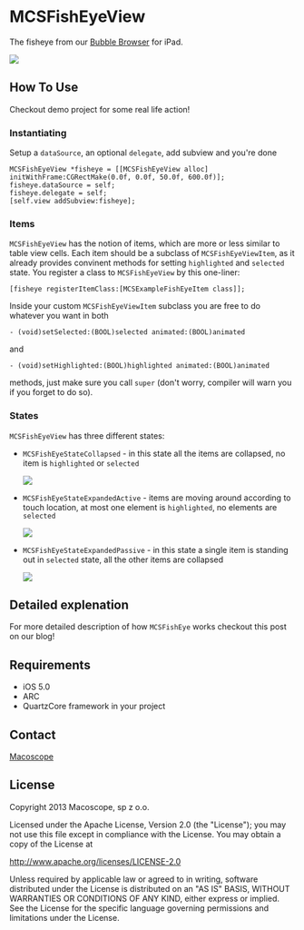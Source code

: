 MCSFishEyeView
==========

The fisheye from our [Bubble Browser](http://bubblebrowserapp.com) for iPad.

[![](https://raw.github.com/macoscope/MCSFisheye/master/Screens/fishEye.gif)](https://raw.github.com/macoscope/MCSFisheye/master/Screens/fishEye.gif)


## How To Use

Checkout demo project for some real life action!

### Instantiating

Setup a `dataSource`, an optional `delegate`, add subview and you're done

```
MCSFishEyeView *fisheye = [[MCSFishEyeView alloc] initWithFrame:CGRectMake(0.0f, 0.0f, 50.0f, 600.0f)];  
fisheye.dataSource = self;
fisheye.delegate = self;
[self.view addSubview:fisheye];
```

### Items

`MCSFishEyeView` has the notion of items, which are more or less similar to table view cells. Each item should be a subclass of `MCSFishEyeViewItem`, as it already provides convinent methods for setting `highlighted` and `selected` state. You register a class to `MCSFishEyeView` by this one-liner:

```
[fisheye registerItemClass:[MCSExampleFishEyeItem class]];
```
Inside your custom `MCSFishEyeViewItem` subclass you are free to do whatever you want in both
 
 `- (void)setSelected:(BOOL)selected animated:(BOOL)animated` 
 
and

`- (void)setHighlighted:(BOOL)highlighted animated:(BOOL)animated`

methods, just make sure you call `super` (don't worry, compiler will warn you if you forget to do so).

### States

`MCSFishEyeView` has three different states:



- `MCSFishEyeStateCollapsed` - in this state all the items are collapsed, no item is `highlighted` or `selected`

	 [![](https://raw.github.com/macoscope/MCSFisheye/master/Screens/collapsed.png)](https://raw.github.com/macoscope/MCSFisheye/master/Screens/collapsed.png)

- `MCSFishEyeStateExpandedActive` - items are moving around according to touch location, at most one element is `highlighted`, no elements are `selected`

	 [![](https://raw.github.com/macoscope/MCSFisheye/master/Screens/highlighted.png)](https://raw.github.com/macoscope/MCSFisheye/master/Screens/highlighted.png)
 
- `MCSFishEyeStateExpandedPassive` - in this state a single item is standing out in `selected` state, all the other items are collapsed

 	[![](https://raw.github.com/macoscope/MCSFisheye/master/Screens/selected.png)](https://raw.github.com/macoscope/MCSFisheye/master/Screens/selected.png)


## Detailed explenation

For more detailed description of how `MCSFishEye` works checkout this post on our blog!


## Requirements

- iOS 5.0
- ARC
- QuartzCore framework in your project


## Contact

[Macoscope](http://macoscope.com)

## License

Copyright 2013 Macoscope, sp z o.o.

Licensed under the Apache License, Version 2.0 (the "License"); you may not use
this file except in compliance with the License. You may obtain a copy of the
License at

  http://www.apache.org/licenses/LICENSE-2.0

Unless required by applicable law or agreed to in writing, software distributed
under the License is distributed on an "AS IS" BASIS, WITHOUT WARRANTIES OR
CONDITIONS OF ANY KIND, either express or implied. See the License for the
specific language governing permissions and limitations under the License.

